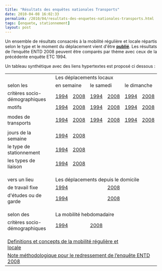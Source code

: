```yaml
---
title: "Résultats des enquêtes nationales Transports"
date: 2010-04-08 16:02:33
permalink: /2010/04/resultats-des-enquetes-nationales-transports.html
tags: [enquete, stationnement]
layout: post
---
```


<p style="text-align: justify">Un ensemble de résultats consacrés à la mobilité régulière et locale répartis selon le type et le moment du déplacement vient d'être <strong><span style="text-decoration: underline"><a href="http://www.statistiques.developpement-durable.gouv.fr/rubrique.php3?id_rubrique=546" target="_blank">publié</a></span></strong>. Les résultats de l’enquête ENTD 2008 peuvent être comparés par thème avec ceux de la précédente enquête ETC 1994.</p> <p style="text-align: justify">Un tableau synthétique avec des liens hypertextes est proposé ci dessous :</p> <p style="text-align: justify"> <table border="0" cellpadding="0" cellspacing="0" width="436"> <colgroup> <col width="186" /> <col width="42" /> <col width="39" /> <col width="43" /> <col width="38" /> <col width="48" /> <col width="40" /> <tbody> <tr> <td class="xl31" height="17" width="186"> </td> <td class="xl35" colspan="6" width="250">Les déplacements locaux</td></tr> <tr> <td class="xl32" height="17">selon les<span> </span></td> <td class="xl33" colspan="2">en semaine</td> <td class="xl35" colspan="2">le samedi</td> <td class="xl35" colspan="2">le dimanche</td></tr> <tr> <td class="xl64" height="17">critères socio-démographiques</td> <td class="xl38"><a href="http://www.statistiques.developpement-durable.gouv.fr/IMG/xls/ETC_1994_-_tableau_3_cle7b13fe.xls">1994</a></td> <td class="xl39"><a href="http://www.statistiques.developpement-durable.gouv.fr/IMG/xls/ENTD_Tableau_3_cle57ed14.xls">2008</a></td> <td class="xl38"><a href="http://www.statistiques.developpement-durable.gouv.fr/IMG/xls/ETC_1994_-_tableau_9_cle775c3e.xls">1994</a></td> <td class="xl39"><a href="http://www.statistiques.developpement-durable.gouv.fr/IMG/xls/ENTD_2008_-_Tableau_9_cle61532c.xls">2008</a></td> <td class="xl38"><a href="http://www.statistiques.developpement-durable.gouv.fr/IMG/xls/ETC_1994_-_tableau_10_cle69a744.xls">1994</a></td> <td class="xl39"><a href="http://www.statistiques.developpement-durable.gouv.fr/IMG/xls/ENTD_2008_-_Tableau_10_cle71f19f.xls">2008</a></td></tr> <tr> <td class="xl64" height="17">motifs</td> <td class="xl38"><a href="http://www.statistiques.developpement-durable.gouv.fr/IMG/xls/ETC_1994_-_tableau_4_cle7869c8.xls">1994</a></td> <td class="xl39"><a href="http://www.statistiques.developpement-durable.gouv.fr/IMG/xls/ENTD_Tableau_4_cle5b52d9.xls">2008</a></td> <td class="xl38"><a href="http://www.statistiques.developpement-durable.gouv.fr/IMG/xls/ETC_1994_-_tableau_11_cle69e87e.xls">1994</a></td> <td class="xl39"><a href="http://www.statistiques.developpement-durable.gouv.fr/IMG/xls/ENTD_Tableau_11_cle22e123.xls">2008</a></td> <td class="xl38"><a href="http://www.statistiques.developpement-durable.gouv.fr/IMG/xls/ETC_1994_-_tableau_12_cle63e211.xls">1994</a></td> <td class="xl39"><a href="http://www.statistiques.developpement-durable.gouv.fr/IMG/xls/ENTD_Tableau_12_cle2373ed.xls">2008</a></td></tr> <tr> <td class="xl64" height="17">modes de transports</td> <td class="xl38"><a href="http://www.statistiques.developpement-durable.gouv.fr/IMG/xls/ETC_1994_-_tableau_5_cle771787.xls">1994</a></td> <td class="xl39"><a href="http://www.statistiques.developpement-durable.gouv.fr/IMG/xls/ENTD_Tableau_5_cle5e833f.xls">2008</a></td> <td class="xl38"><a href="http://www.statistiques.developpement-durable.gouv.fr/IMG/xls/ETC_1994_-_tableau_13_cle6cbf1e.xls">

1994</a></td> <td class="xl39"><a href="http://www.statistiques.developpement-durable.gouv.fr/IMG/xls/ENTD_Tableau_13_cle276211.xls">2008</a></td> <td class="xl38"><a href="http://www.statistiques.developpement-durable.gouv.fr/IMG/xls/ETC_1994_-_tableau_14_cle66814e.xls">1994</a></td> <td class="xl39"><a href="http://www.statistiques.developpement-durable.gouv.fr/IMG/xls/ENTD_Tableau_14_cle2e8cbb.xls">2008</a></td></tr> <tr> <td class="xl64" height="17">jours de la semaine</td> <td class="xl38"><a href="http://www.statistiques.developpement-durable.gouv.fr/IMG/xls/ETC_1994_-_tableau_6_cle712a12.xls">1994</a></td> <td class="xl39"><a href="http://www.statistiques.developpement-durable.gouv.fr/IMG/xls/ENTD_Tableau_6_cle581496.xls">2008</a></td> <td class="xl28"> </td> <td class="xl24"> </td> <td class="xl24"> </td> <td class="xl26"> </td></tr> <tr> <td class="xl64" height="17">le type de stationnement</td> <td class="xl38"><a href="http://www.statistiques.developpement-durable.gouv.fr/IMG/xls/ETC_1994_-_tableau_7_cle7b44cf.xls">1994</a></td> <td class="xl39"><a href="http://www.statistiques.developpement-durable.gouv.fr/IMG/xls/ENTD_Tableau_7_cle5aa161.xls">2008</a></td> <td class="xl28"> </td> <td class="xl24"> </td> <td class="xl24"> </td> <td class="xl26"> </td></tr> <tr> <td class="xl64" height="17">les types de liaison</td> <td class="xl40"><a href="http://www.statistiques.developpement-durable.gouv.fr/IMG/xls/ETC_1994_-_tableau_8_cle7512d5.xls">1994</a></td> <td class="xl41"><a href="http://www.statistiques.developpement-durable.gouv.fr/IMG/xls/ENTD_Tableau_8_cle536984.xls">2008</a></td> <td class="xl29"> </td> <td class="xl25"> </td> <td class="xl25"> </td> <td class="xl27"> </td></tr> <tr> <td height="17"></td> <td></td> <td></td> <td></td> <td></td> <td></td> <td></td></tr> <tr> <td class="xl44" height="17">vers un lieu</td> <td class="xl46" colspan="6">Les déplacements depuis le domicile</td></tr> <tr> <td class="xl46" height="17">de travail fixe</td> <td class="xl51" colspan="3"><a href="http://www.statistiques.developpement-durable.gouv.fr/IMG/xls/ETC_1994_-_tableau_1_cle781254.xls">1994</a></td> <td class="xl53" colspan="3"><a href="http://www.statistiques.developpement-durable.gouv.fr/IMG/xls/ENTD_2008_-_Tableau_1-1_cle0af164.xls">2008</a></td></tr> <tr> <td class="xl46" height="17">d'études ou de garde</td> <td class="xl47" colspan="3"><a href="http://www.statistiques.developpement-durable.gouv.fr/IMG/xls/ETC_1994_-_tableau_2_cle717997.xls">1994</a></td> <td class="xl49" colspan="3"><a href="http://www.statistiques.developpement-durable.gouv.fr/IMG/xls/ENTD_2008_-_Tableau_2-1_cle074bdc.xls">2008</a></td></tr> <tr> <td height="17"></td> <td></td> <td></td> <td></td> <td></td> <td></td> <td></td></tr> <tr> <td class="xl45" height="17">selon des</td> <td class="xl62" colspan="4">La mobilité hebdomadaire<span> </span></td> <td></td> <td></td></tr> <tr> <td class="xl55" height="17">critères socio-démographiques</td> <td class="xl56" colspan="2"><a href="http://www.statistiques.developpement-durable.gouv.fr/IMG/xls/ETC_1994_-_tableau_15_cle6dadcf.xls">1994</a></td> <td class="xl58" colspan="2"><a href="http://www.statistiques.developpement-durable.gouv.fr/IMG/xls/ENTD_2008_-_Tableau_15_cle773e2a.xls">2008</a></td> <td></td> <td></td></tr> <tr> <td height="17"></td> <td></td> <td></td> <td></td> <td></td> <td></td> <td></td></tr> <tr> <td class="xl30" colspan="5" height="17"><a href="http://www.statistiques.developpement-durable.gouv.fr/IMG/pdf/Definitions_et_concepts-version_corrigee_revue_GV_20100329_cle5dd2e6.pdf" target="_blank" title="Ouvrir le document Definitions et concepts de la mobilité régulière et locale dans une nouvelle fenêtre">Definitions et concepts de la mobilité régulière et locale</a></td> <td></td> <td></td></tr> <tr> <td class="xl30" colspan="7" height="17"><a href="http://www.statistiques.developpement-durable.gouv.fr/IMG/pdf/Note_methodo_redressement_ENTD_cle7ca4ec.pdf" target="_blank" title="Ouvrir le document Note méthodologique pour le redressement de l’enquête ENTD 2008 dans une nouvelle fenêtre">Note méthodologique pour le redressement de l’enquête ENTD 2008</a></td></tr></tbody></colgroup></table></p>
